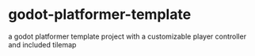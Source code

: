 # godot-platformer-template
a godot platformer template project with a customizable player controller and included tilemap
